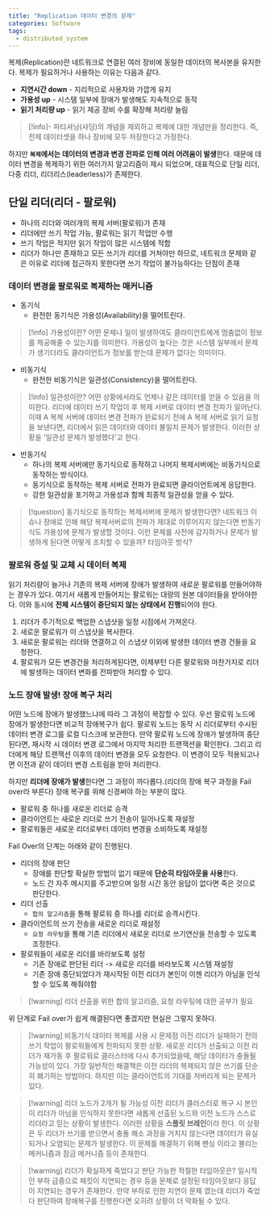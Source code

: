 ```yaml
---  
title: "Replication 데이터 변경의 문제"
categories: Software
tags:
  - distributed_system
---  
```


복제(Replication)란 네트워크로 연결된 여러 장비에 동일한 데이터의 복사본을 유지한다. 복제가 필요하거나 사용하는 이유는 다음과 같다.
- **지연시간 down** - 지리적으로 사용자와 가깝게 유지
- **가용성 up** - 시스템 일부에 장애가 발생해도 지속적으로 동작
- **읽기 처리량 up** - 읽기 제공 장비 수를 확장해 처리량 늘림

> [!info]- 파티셔닝(샤딩)의 개념을 제외하고 복제에 대한 개념만을 정리한다.
> 즉, 전제 데이터셋을 하나 장비에 모두 저장한다고 가정한다.

하지만 **`복제`에서는 데이터의 변경과 변경 전파로 인해 여러 어려움이 발생**한다. 때문에 데이터 변경을 복제하기 위한 여러가지 알고리즘이 제시 되었으며, 대표적으로 단일 리더, 다중 리더, 리더리스(leaderless)가 존재한다.


## 단일 리더(리더 - 팔로워)

- 하나의 리더와 여러개의 복제 서버(팔로워)가 존재
- 리더에만 쓰기 작업 가능, 팔로워는 읽기 작업만 수행
- 쓰기 작업은 적지만 읽기 작업이 많은 시스템에 적합
- 리더가 하나만 존재하고 모든 쓰기가 리더를 거쳐야만 하므로, 네트워크 문제와 같은 이유로 리더에 접근하지 못한다면 쓰기 작업이 불가능하다는 단점이 존재

### 데이터 변경을 팔로워로 복제하는 매커니즘
- 동기식
	- 완전한 동기식은 가용성(Availability)을 떨어트린다.
> [!info] 가용성이란?
> 어떤 문제나 일이 발생하여도 클라이언트에게 멈춤없이 정보를 제공해줄 수 있는지를 의미한다. 가용성이 높다는 것은 시스템 일부에서 문제가 생기더라도 클라이언트가 정보를 받는데 문제가 없다는 의미이다.

- 비동기식
	- 완전한 비동기식은 일관성(Consistency)을 떨어트린다.
> [!info] 일관성이란?
> 어떤 상황에서라도 언제나 같은 데이터를 얻을 수 있음을 의미한다. 리더에 데이터 쓰기 작업이 후 복제 서버로 데이터 변경 전파가 일어난다. 이때 A 복제 서버에 데이터 변경 전파가 완료되기 전에 A 복제 서버로 읽기 요청을 보낸다면, 리더에서 읽은 데이터와 데이터 불일치 문제가 발생한다. 이러한 상황을 '일관성 문제가 발생했다'고 한다.

- 반동기식
	- 하나의 복제 서버에만 동기식으로 동작하고 나머지 복제서버에는 비동기식으로 동작하는 방식이다.
	- 동기식으로 동작하는 복제 서버로 전파가 완료되면 클라이언트에게 응답한다.
	- 강한 일관성을 포기하고 가용성과 함께 최종적 일관성을 얻을 수 있다.
> [!question] 동기식으로 동작하는 복제서버에 문제가 발생한다면?
> 네트워크 이슈나 장애로 인해 해당 복제서버로의 전파가 제대로 이루어지지 않는다면 반동기식도 가용성에 문제가 발생할 것이다. 이런 문제를 사전에 감지하거나 문제가 발생하게 된다면 어떻게 조치할 수 있을까? 타임아웃 방식?

### 팔로워 증설 및 교체 시 데이터 복제
읽기 처리량이 늘거나 기존의 복제 서버에 장애가 발생하여 새로운 팔로워를 만들어야하는 경우가 있다. 여기서 새롭게 만들어지는 팔로워는 대량의 원본 데이터들을 받아야한다. 이와 동시에 **전체 시스템이 중단되지 않는 상태에서 진행**되어야 한다.
1. 리더가 주기적으로 백업한 스냅샷을 일정 시점에서 가져온다.
2. 새로운 팔로워가 이 스냅샷을 복사한다.
3. 새로운 팔로워는 리더와 연결하고 이 스냅샷 이외에 발생한 데이터 변경 건들을 요청한다.
4. 팔로워가 모든 변경건을 처리하게된다면, 이제부턴 다른 팔로워와 마찬가지로 리더에 발생하는 데이터 변화를 전파받아 처리할 수 있다.

### 노드 장애 발생! 장애 복구 처리
어떤 노드에 장애가 발생했느냐에 따라 그 과정이 복잡할 수 있다. 우선 팔로워 노드에 장애가 발생한다면 비교적 장애복구가 쉽다. 팔로워 노드는 동작 시 리더로부터 수시된 데이터 변경 로그를 로컬 디스크에 보관한다. 만약 팔로워 노드에 장애가 발생하여 중단된다면, 재시작 시 데이터 변경 로그에서 마지막 처리한 트랜잭션을 확인한다. 그리고 리더에게 해당 트랜잭션 이후의 데이터 변경을 모두 요청한다. 이 변경이 모두 적용되고나면 이전과 같이 데이터 변경 스트림을 받아 처리한다.

하지만 **리더에 장애가 발생**한다면 그 과정이 까다롭다.(리더의 장애 복구 과정을 Fail over라 부른다) 장애 복구를 위해 신경써야 하는 부분이 많다.
- 팔로워 중 하나를 새로운 리더로 승격
- 클라이언트는 새로운 리더로 쓰기 전송이 일어나도록 재설정
- 팔로워들은 새로운 리더로부터 데이터 변경을 소비하도록 재설정

Fail Over의 단계는 아래와 같이 진행된다.
- 리더의 장애 판단
	- 장애를 판단할 확실한 방법이 없기 때문에 **단순히 타임아웃을 사용**한다.
	- 노드 간 자주 메시지를 주고받으며 일정 시간 동안 응답이 없다면 죽은 것으로 판단한다.
- 리더 선출
	- `합의 알고리즘`을 통해 팔로워 중 하나를 리더로 승격시킨다.
- 클라이언트의 쓰기 전송을 새로운 리더로 재설정 
	- `요청 라우팅`을 통해 기존 리더에서 새로운 리더로 쓰기연산을 전송할 수 있도록 조정한다.
- 팔로워들이 새로운 리더를 바라보도록 설정
	- 기존 장애로 판단된 리더 -> 새로운 리더를 바라보도록 시스템 재설정
	- 기존 장애 중단되었다가 재시작된 이전 리더가 본인이 이젠 리더가 아님을 인식할 수 있도록 해줘야함

> [!warning] 리더 선출을 위한 합의 알고리즘, 요청 라우팅에 대한 공부가 필요

위 단계로 Fail over가 쉽게 해결된다면 좋겠지만 현실은 그렇지 못하다.

> [!warning] 비동기식 데이터 복제를 사용 시 문제점
>  이전 리더가 실패하기 전의 쓰기 작업이 팔로워들에게 전파되지 못한 상황.
>  새로운 리더가 선출되고 이전 리더가 재가동 후 팔로워로 클러스터에 다시 추가되었을때, 해당 데이터가 충돌될 가능성이 있다. 가장 일반적인 해결책은 이전 리더의 복제되지 않은 쓰기를 단순히 폐기하는 방법이다. 하지만 이는 클라이언트의 기대를 저버리게 되는 문제가 있다.

> [!warning] 리더 노드가 2개가 될 가능성
> 이전 리더가 클러스터로 복구 시 본인이 리더가 아님을 인식하지 못한다면 새롭게 선출된 노드와 이전 노드가 스스로 리더라고 믿는 상황이 발생한다. 이러한 상황을 **스플릿 브레인**이라 한다. 이 상황은 두 리더가 쓰기를 받으면서 충돌 해소 과정을 거치지 않는다면 데이터가 유실되거나 오염되는 문제가 발생한다. 이 문제를 해결하기 위해 펜싱 이라고 불리는 메커니즘과 잠금 메커니즘 등이 존재한다.

> [!warning] 리더가 확실하게 죽었다고 판단 가능한 적절한 타임아웃은?
> 일시적인 부하 급중으로 패킷이 지연되는 경우 등을 문제로 설정된 타임아웃보다 응답이 지연되는 경우가 존재한다. 만약 부하로 인한 지연이 문제 였는데 리더가 죽었다 판단하여 장애복구를 진행한다면 오히려 상황이 더 악화될 수 있다.
